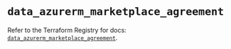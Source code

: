 # `data_azurerm_marketplace_agreement`

Refer to the Terraform Registry for docs: [`data_azurerm_marketplace_agreement`](https://registry.terraform.io/providers/hashicorp/azurerm/4.35.0/docs/data-sources/marketplace_agreement).
